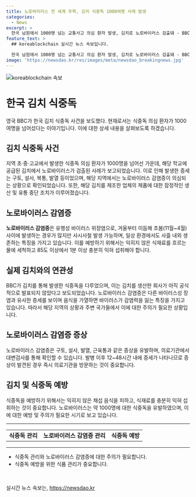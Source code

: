 ```yaml
---
title: 노로바이러스 전 세계 주목, 김치 식중독 1000여명 사례 발생
categories:
  - News
excerpt: >
  한국 남원에서 1000명 넘는 교통사고 의심 환자 발생, 김치로 노로바이러스 검출돼 - BBC 보도. 전북 남원지역 학교에서 1024명의 식중독 의심 환자, 15곳에서 24곳 학교로 확대. 지역 당국 77건의 인체, 200건의 환경 검체 검사, 김치에서 노로바이러스 G2 검출. 해당 업체 제품 판매 중단. 노로바이러스에 의한 유행성 바이러스 위장염으로 겨울철에 발생하며 익히지 않은 식재료 섭취 시 감염 위험 높아. 노로바이러스 감염증 환자와의 접촉으로도 전파 가능. 대변검사로 확인 권장.
feature_text: >
  ## koreablockchain 실시간 뉴스 속보입니다.

  한국 남원에서 1000명 넘는 교통사고 의심 환자 발생, 김치로 노로바이러스 검출돼 - BBC 보도. 전북 남원지역 학교에서 1024명의 식중독 의심 환자, 15곳에서 24곳 학교로 확대. 지역 당국 77건의 인체, 200건의 환경 검체 검사, 김치에서 노로바이러스 G2 검출. 해당 업체 제품 판매 중단. 노로바이러스에 의한 유행성 바이러스 위장염으로 겨울철에 발생하며 익히지 않은 식재료 섭취 시 감염 위험 높아. 노로바이러스 감염증 환자와의 접촉으로도 전파 가능. 대변검사로 확인 권장.
image: 'https://newsdao.kr/res/images/meta/newsdao_breakingnews.jpg'
---
```


<p><img src="https://newsdao.kr/res/images/meta/newsdao_breakingnews.jpg" alt="koreablockchain 속보" /></p>

<h1 data-ke-size="size26"><b>한국 김치 식중독</b></h1>

<p data-ke-size="size16">영국 BBC가 한국 김치 식중독 사건을 보도했다. 현재로서는 식중독 의심 환자가 1000여명을 넘어섰다는 이야기입니다. 이에 대한 상세 내용을 살펴보도록 하겠습니다.</p>

<h2 data-ke-size="size26">김치 식중독 사건</h2>

<p data-ke-size="size16">지역 초·중·고교에서 발생한 식중독 의심 환자가 1000명을 넘어선 가운데, 해당 학교에 공급된 김치에서 노로바이러스가 검출된 사례가 보고되었습니다. 이로 인해 발생한 증세는 구토, 설사, 복통, 발열 등이었으며, 해당 지역에서는 노로바이러스 감염증이 의심되는 상황으로 확인되었습니다. 또한, 해당 김치를 제조한 업체의 제품에 대한 잠정적인 생산 및 유통 중단 조치가 이루어졌습니다.</p>

<h2 data-ke-size="size26">노로바이러스 감염증</h2>

<p data-ke-size="size16"><b>노로바이러스 감염증</b>은 유행성 바이러스 위장염으로, 겨울부터 이듬해 초봄(11월~4월) 사이에 발생하는 경우가 많지만 사시사철 발생 가능하며, 일상 환경에서도 사흘 내외 생존하는 특징을 가지고 있습니다. 이를 예방하기 위해서는 익히지 않은 식재료를 흐르는 물에 세척하고 85도 이상에서 1분 이상 충분히 익혀 섭취해야 합니다.</p>

<h2 data-ke-size="size26">실제 김치와의 연관성</h2>

<p data-ke-size="size16">BBC가 김치를 통해 발생한 식중독을 다루었으며, 이는 김치를 생산한 회사가 아직 공식적으로 발표되지 않았다고 보도되었습니다. 노로바이러스 감염증은 다른 바이러스성 장염과 유사한 증세를 보이며 음식을 가열하면 바이러스가 감염력을 잃는 특징을 가지고 있습니다. 따라서 해당 지역의 상황과 주변 국가들에서 이에 대한 주의가 필요한 상황입니다.</p>

<h2 data-ke-size="size26">노로바이러스 감염증 증상</h2>

<p data-ke-size="size16">노로바이러스 감염증은 구토, 설사, 발열, 근육통과 같은 증상을 유발하며, 의료기관에서 대변검사를 통해 확인할 수 있습니다. 발병 이후 12~48시간 내에 증세가 나타나므로 증상이 발견된 경우 즉시 의료기관을 방문하는 것이 중요합니다.</p>

<h2 data-ke-size="size26">김치 및 식중독 예방</h2>

<p data-ke-size="size16">식중독을 예방하기 위해서는 익히지 않은 채섭 음식을 피하고, 식재료를 충분히 익혀 섭취하는 것이 중요합니다. 노로바이러스는 약 1000명에 대한 식중독을 유발하였으며, 이에 대한 예방 및 주의가 필요한 시기로 보고 있습니다.</p>

<hr>

<table>
    <tbody>
        <tr>
            <td style="text-align: center; height: 17px;"><b>식중독 관리</b></td>
            <td style="text-align: center; height: 17px;"><b>노로바이러스 감염증 관리</b></td>
            <td style="text-align: center; height: 17px;"><b>식중독 예방</b></td>
        </tr>
    </tbody>
</table>

<hr>

<ul>
    <li>식중독 관리와 노로바이러스 감염증에 대한 주의가 필요합니다.</li>
    <li>식중독 예방을 위한 식품 관리가 중요합니다.</li>
</ul>

<p data-ke-size="size16">&nbsp;</p>
실시간 뉴스 속보는, <a href="https://newsdao.kr" rel="dofollow">https://newsdao.kr</a>


